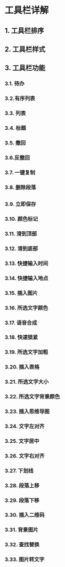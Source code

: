 # 工具栏详解



## 1. 工具栏排序



## 2. 工具栏样式



## 3. 工具栏功能



### 3.1. 待办



### 3.2.有序列表



### 3.3. 列表



### 3.4. 标题



### 3.5. 撤回



### 3.6.反撤回



### 3.7. 一键复制



### 3.8. 删除段落

##

### 3.9. 立即保存



### 3.10. 颜色标记



### 3.11. 滑到顶部



### 3.12. 滑到底部



### 3.13. 快捷输入时间



### 3.14. 快捷输入地点



### 3.15. 插入图片



### 3.16. 所选文字颜色



### 3.17. 语音合成



### 3.18. 快速锁紧



### 3.19. 所选文字加粗



### 3.20. 插入表格



### 3.21. 所选文字大小



### 3.22. 所选文字背景颜色



### 3.23. 插入思维导图



### 3.24. 文字左对齐



### 3.25. 文字居中



### 3.26. 文字右对齐



### 3.27. 下划线



### 3.28. 段落上移



### 3.29. 段落下移



### 3.30. 插入二维码



### 3.31. 背景图片



### 3.32. 查找替换



### 3.33. 图片转文字



